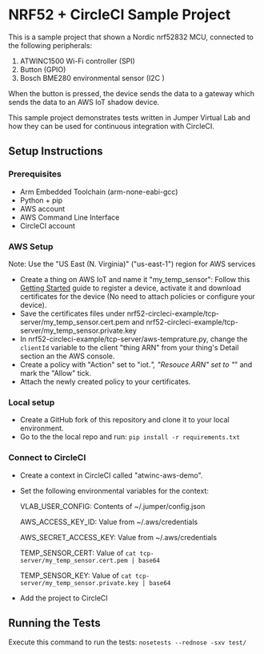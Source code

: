 # NRF52 + CircleCI Sample Project

This is a sample project that shown a Nordic nrf52832 MCU, connected to the following peripherals:
1. ATWINC1500 Wi-Fi controller (SPI)
2. Button (GPIO)
3. Bosch BME280 environmental sensor (I2C )

When the button is pressed, the device sends the data to a gateway which sends the data to an AWS IoT shadow device.

This sample project demonstrates tests written in Jumper Virtual Lab and how they can be used for continuous integration with CircleCI.

## Setup Instructions
### Prerequisites
- Arm Embedded Toolchain (arm-none-eabi-gcc)
- Python + pip
- AWS account
- AWS Command Line Interface
- CircleCI account

### AWS Setup
Note: Use the "US East (N. Virginia)" ("us-east-1") region for AWS services
- Create a thing on AWS IoT and name it "my_temp_sensor": Follow this [Getting Started](https://docs.aws.amazon.com/iot/latest/developerguide/iot-gs.html) guide to register a device, activate it and download certificates for the device (No need to attach policies or configure your device).
- Save the certificates files under nrf52-circleci-example/tcp-server/my_temp_sensor.cert.pem and nrf52-circleci-example/tcp-server/my_temp_sensor.private.key
- In nrf52-circleci-example/tcp-server/aws-temprature.py, change the `clientId` variable to the client "thing ARN" from your thing's Detail section an the AWS console.
- Create a policy with "Action" set to "iot.*", "Resouce ARN" set to "*" and mark the "Allow" tick.
- Attach the newly created policy to your certificates.

### Local setup
- Create a GitHub fork of this repository and clone it to your local environment.
- Go to the the local repo and run: `pip install -r requirements.txt`

### Connect to CircleCI
- Create a context in CircleCI called "atwinc-aws-demo".
- Set the following environmental variables for the context:

  VLAB_USER_CONFIG: Contents of ~/.jumper/config.json

  AWS_ACCESS_KEY_ID: Value from ~/.aws/credentials
  
  AWS_SECRET_ACCESS_KEY: Value from ~/.aws/credentials
  
  TEMP_SENSOR_CERT: Value of `cat tcp-server/my_temp_sensor.cert.pem | base64`
  
  TEMP_SENSOR_KEY: Value of `cat tcp-server/my_temp_sensor.private.key | base64`

- Add the project to CircleCI

## Running the Tests
Execute this command to run the tests: `nosetests --rednose -sxv test/`
